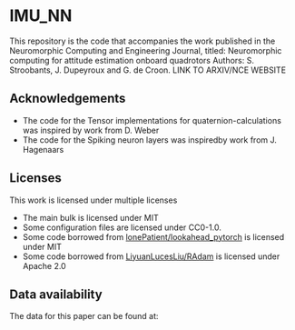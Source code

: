 <!--
SPDX-FileCopyrightText: 2021 Stein Stroobants <s.stroobants@tudelft.nl>

SPDX-License-Identifier: MIT
-->

# IMU_NN
This repository is the code that accompanies the work published in the Neuromorphic Computing and Engineering Journal, titled:
Neuromorphic computing for attitude estimation onboard quadrotors
Authors: S. Stroobants, J. Dupeyroux and G. de Croon.
LINK TO ARXIV/NCE WEBSITE

## Acknowledgements
- The code for the Tensor implementations for quaternion-calculations was inspired by work from D. Weber
- The code for the Spiking neuron layers was inspiredby work from J. Hagenaars

## Licenses
This work is licensed under multiple licenses
- The main bulk is licensed under MIT
- Some configuration files are licensed under CC0-1.0.
- Some code borrowed from [lonePatient/lookahead_pytorch](https://github.com/lonePatient/lookahead_pytorch) is licensed under MIT
- Some code borrowed from [LiyuanLucesLiu/RAdam](https://github.com/LiyuanLucasLiu/RAdam) is licensed under Apache 2.0

## Data availability
The data for this paper can be found at:

